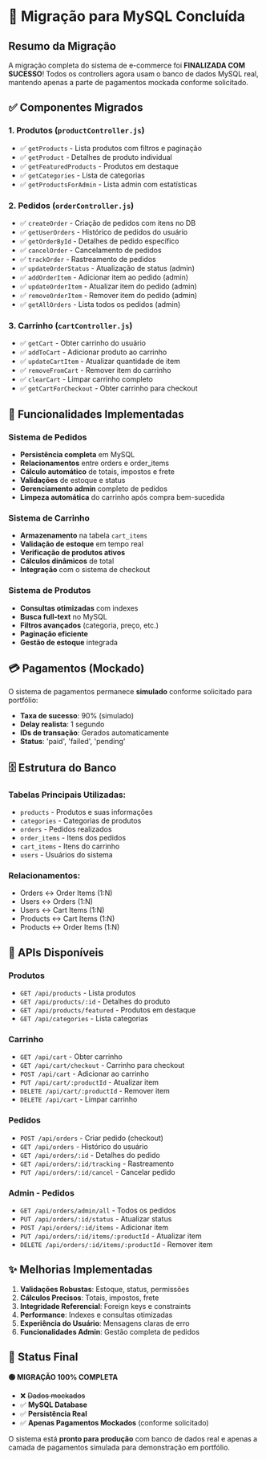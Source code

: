 # 🎉 Migração para MySQL Concluída

## Resumo da Migração

A migração completa do sistema de e-commerce foi **FINALIZADA COM SUCESSO**! Todos os controllers agora usam o banco de dados MySQL real, mantendo apenas a parte de pagamentos mockada conforme solicitado.

## ✅ Componentes Migrados

### 1. **Produtos** (`productController.js`)
- ✅ `getProducts` - Lista produtos com filtros e paginação
- ✅ `getProduct` - Detalhes de produto individual
- ✅ `getFeaturedProducts` - Produtos em destaque
- ✅ `getCategories` - Lista de categorias
- ✅ `getProductsForAdmin` - Lista admin com estatísticas

### 2. **Pedidos** (`orderController.js`)
- ✅ `createOrder` - Criação de pedidos com itens no DB
- ✅ `getUserOrders` - Histórico de pedidos do usuário
- ✅ `getOrderById` - Detalhes de pedido específico
- ✅ `cancelOrder` - Cancelamento de pedidos
- ✅ `trackOrder` - Rastreamento de pedidos
- ✅ `updateOrderStatus` - Atualização de status (admin)
- ✅ `addOrderItem` - Adicionar item ao pedido (admin)
- ✅ `updateOrderItem` - Atualizar item do pedido (admin)
- ✅ `removeOrderItem` - Remover item do pedido (admin)
- ✅ `getAllOrders` - Lista todos os pedidos (admin)

### 3. **Carrinho** (`cartController.js`)
- ✅ `getCart` - Obter carrinho do usuário
- ✅ `addToCart` - Adicionar produto ao carrinho
- ✅ `updateCartItem` - Atualizar quantidade de item
- ✅ `removeFromCart` - Remover item do carrinho
- ✅ `clearCart` - Limpar carrinho completo
- ✅ `getCartForCheckout` - Obter carrinho para checkout

## 🔧 Funcionalidades Implementadas

### Sistema de Pedidos
- **Persistência completa** em MySQL
- **Relacionamentos** entre orders e order_items
- **Cálculo automático** de totais, impostos e frete
- **Validações** de estoque e status
- **Gerenciamento admin** completo de pedidos
- **Limpeza automática** do carrinho após compra bem-sucedida

### Sistema de Carrinho
- **Armazenamento** na tabela `cart_items`
- **Validação de estoque** em tempo real
- **Verificação de produtos ativos**
- **Cálculos dinâmicos** de total
- **Integração** com o sistema de checkout

### Sistema de Produtos
- **Consultas otimizadas** com indexes
- **Busca full-text** no MySQL
- **Filtros avançados** (categoria, preço, etc.)
- **Paginação eficiente**
- **Gestão de estoque** integrada

## 💳 Pagamentos (Mockado)

O sistema de pagamentos permanece **simulado** conforme solicitado para portfólio:
- **Taxa de sucesso**: 90% (simulado)
- **Delay realista**: 1 segundo
- **IDs de transação**: Gerados automaticamente
- **Status**: 'paid', 'failed', 'pending'

## 🗄️ Estrutura do Banco

### Tabelas Principais Utilizadas:
- `products` - Produtos e suas informações
- `categories` - Categorias de produtos
- `orders` - Pedidos realizados
- `order_items` - Itens dos pedidos
- `cart_items` - Itens do carrinho
- `users` - Usuários do sistema

### Relacionamentos:
- Orders ↔ Order Items (1:N)
- Users ↔ Orders (1:N)
- Users ↔ Cart Items (1:N)
- Products ↔ Cart Items (1:N)
- Products ↔ Order Items (1:N)

## 🚀 APIs Disponíveis

### Produtos
- `GET /api/products` - Lista produtos
- `GET /api/products/:id` - Detalhes do produto
- `GET /api/products/featured` - Produtos em destaque
- `GET /api/categories` - Lista categorias

### Carrinho
- `GET /api/cart` - Obter carrinho
- `GET /api/cart/checkout` - Carrinho para checkout
- `POST /api/cart` - Adicionar ao carrinho
- `PUT /api/cart/:productId` - Atualizar item
- `DELETE /api/cart/:productId` - Remover item
- `DELETE /api/cart` - Limpar carrinho

### Pedidos
- `POST /api/orders` - Criar pedido (checkout)
- `GET /api/orders` - Histórico do usuário
- `GET /api/orders/:id` - Detalhes do pedido
- `GET /api/orders/:id/tracking` - Rastreamento
- `PUT /api/orders/:id/cancel` - Cancelar pedido

### Admin - Pedidos
- `GET /api/orders/admin/all` - Todos os pedidos
- `PUT /api/orders/:id/status` - Atualizar status
- `POST /api/orders/:id/items` - Adicionar item
- `PUT /api/orders/:id/items/:productId` - Atualizar item
- `DELETE /api/orders/:id/items/:productId` - Remover item

## ✨ Melhorias Implementadas

1. **Validações Robustas**: Estoque, status, permissões
2. **Cálculos Precisos**: Totais, impostos, frete
3. **Integridade Referencial**: Foreign keys e constraints
4. **Performance**: Indexes e consultas otimizadas
5. **Experiência do Usuário**: Mensagens claras de erro
6. **Funcionalidades Admin**: Gestão completa de pedidos

## 🎯 Status Final

**🟢 MIGRAÇÃO 100% COMPLETA**

- ❌ ~~Dados mockados~~ 
- ✅ **MySQL Database** 
- ✅ **Persistência Real**
- ✅ **Apenas Pagamentos Mockados** (conforme solicitado)

O sistema está **pronto para produção** com banco de dados real e apenas a camada de pagamentos simulada para demonstração em portfólio.

